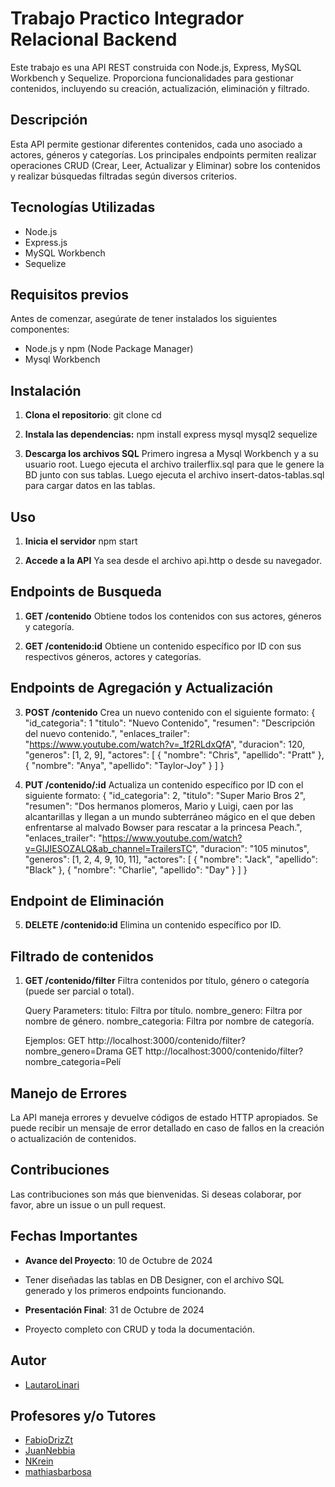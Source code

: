 # Trabajo Practico Integrador Relacional Backend

Este trabajo es una API REST construida con Node.js, Express, MySQL Workbench y Sequelize. 
Proporciona funcionalidades para gestionar contenidos, incluyendo su creación, actualización, eliminación y filtrado.


## Descripción

Esta API permite gestionar diferentes contenidos, cada uno asociado a actores, géneros y categorías. 
Los principales endpoints permiten realizar operaciones CRUD (Crear, Leer, Actualizar y Eliminar) sobre los contenidos y realizar búsquedas filtradas según diversos criterios.


## Tecnologías Utilizadas

- Node.js
- Express.js
- MySQL Workbench
- Sequelize


## Requisitos previos

Antes de comenzar, asegúrate de tener instalados los siguientes componentes:

- Node.js y npm (Node Package Manager)
- Mysql Workbench


## Instalación

1. **Clona el repositorio**:
   git clone <url-del-repositorio>
   cd <nombre-del-repositorio>

2. **Instala las dependencias:**
   npm install express mysql mysql2 sequelize

3. **Descarga los archivos SQL**
   Primero ingresa a Mysql Workbench y a su usuario root.
   Luego ejecuta el archivo trailerflix.sql para que le genere la BD junto con sus tablas.
   Luego ejecuta el archivo insert-datos-tablas.sql para cargar datos en las tablas.


## Uso

1. **Inicia el servidor**
   npm start

2. **Accede a la API**
   Ya sea desde el archivo api.http o desde su navegador.


## Endpoints de Busqueda

1. **GET /contenido**
   Obtiene todos los contenidos con sus actores, géneros y categoría.

2. **GET /contenido:id**
   Obtiene un contenido específico por ID con sus respectivos géneros, actores y categorías.


## Endpoints de Agregación y Actualización

3. **POST /contenido**
   Crea un nuevo contenido con el siguiente formato:
   {
    "id_categoria": 1
    "titulo": "Nuevo Contenido",
    "resumen": "Descripción del nuevo contenido.",
    "enlaces_trailer": "https://www.youtube.com/watch?v=_1f2RLdxQfA",
    "duracion": 120,
    "generos": [1, 2, 9],
    "actores": 
    [
        { "nombre": "Chris", "apellido": "Pratt" },
        { "nombre": "Anya", "apellido": "Taylor-Joy" }
    ]
   }

4. **PUT /contenido/:id**
   Actualiza un contenido específico por ID con el siguiente formato:
   {
      "id_categoria": 2,
      "titulo": "Super Mario Bros 2",
      "resumen": "Dos hermanos plomeros, Mario y Luigi, caen por las alcantarillas y llegan a un mundo subterráneo mágico en el que deben enfrentarse al malvado Bowser para rescatar a la princesa Peach.",
      "enlaces_trailer": "https://www.youtube.com/watch?v=GIJIESOZALQ&ab_channel=TrailersTC",
      "duracion": "105 minutos",
      "generos": [1, 2, 4, 9, 10, 11],
      "actores": [
         { "nombre": "Jack", "apellido": "Black" },
         { "nombre": "Charlie", "apellido": "Day" }
      ]
   }


## Endpoint de Eliminación

5. **DELETE /contenido:id**
   Elimina un contenido específico por ID.


## Filtrado de contenidos

1. **GET /contenido/filter**
   Filtra contenidos por título, género o categoría (puede ser parcial o total).

   Query Parameters:
   titulo: Filtra por título.
   nombre_genero: Filtra por nombre de género.
   nombre_categoria: Filtra por nombre de categoría.

   Ejemplos: 
   GET http://localhost:3000/contenido/filter?nombre_genero=Drama
   GET http://localhost:3000/contenido/filter?nombre_categoria=Pelí


## Manejo de Errores

La API maneja errores y devuelve códigos de estado HTTP apropiados. 
Se puede recibir un mensaje de error detallado en caso de fallos en la creación o actualización de contenidos.


## Contribuciones

Las contribuciones son más que bienvenidas. 
Si deseas colaborar, por favor, abre un issue o un pull request.


## Fechas Importantes

- **Avance del Proyecto**: 10 de Octubre de 2024
- Tener diseñadas las tablas en DB Designer, con el archivo SQL generado y los primeros endpoints funcionando.


- **Presentación Final**: 31 de Octubre de 2024
- Proyecto completo con CRUD y toda la documentación.


## Autor

   - [LautaroLinari](https://github.com/LautaroLinari)


## Profesores y/o Tutores

   - [FabioDrizZt](https://github.com/FabioDrizZt)
   - [JuanNebbia](https://github.com/JuanNebbia)
   - [NKrein](https://github.com/NKrein)
   - [mathiasbarbosa](https://github.com/mathiasbarbosa)

